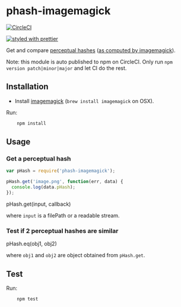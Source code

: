 # phash-imagemagick

[![CircleCI](https://circleci.com/gh/science-periodicals/phash-imagemagick.svg?style=svg)](https://circleci.com/gh/science-periodicals/phash-imagemagick)

[![styled with prettier](https://img.shields.io/badge/styled_with-prettier-ff69b4.svg)](https://github.com/prettier/prettier)

Get and compare [perceptual hashes](http://en.wikipedia.org/wiki/Perceptual_hashing) ([as computed by imagemagick](http://www.fmwconcepts.com/misc_tests/perceptual_hash_test_results_510/index.html)).

Note: this module is auto published to npm on CircleCI. Only run `npm version
patch|minor|major` and let CI do the rest.

## Installation

- Install [imagemagick](http://www.imagemagick.org/) (```brew install imagemagick``` on OSX).

Run:

```sh
    npm install
```

## Usage


### Get a perceptual hash

```js
var pHash = require('phash-imagemagick');

pHash.get('image.png', function(err, data) {
  console.log(data.pHash);
});

```

pHash.get(input, callback)

where `input` is a filePath or a readable stream.


### Test if 2 perceptual hashes are similar

pHash.eq(obj1, obj2)

where `obj1` and `obj2` are object obtained from `pHash.get`.

## Test

Run:

```sh
    npm test
```
